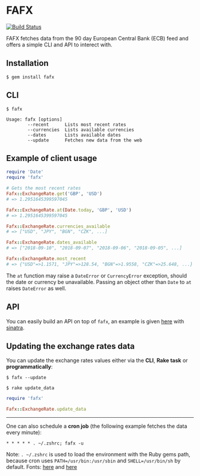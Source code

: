 # FAFX

[![Build Status](https://travis-ci.org/FrankKair/fafx.svg?branch=master)](https://travis-ci.org/FrankKair/fafx)

FAFX fetches data from the 90 day European Central Bank (ECB) feed and offers a simple CLI and API to interect with.

## Installation

    $ gem install fafx

## CLI

    $ fafx

```
Usage: fafx [options]
        --recent      Lists most recent rates
        --currencies  Lists available currencies
        --dates       Lists available dates
        --update      Fetches new data from the web
```

## Example of client usage

```ruby
require 'Date'
require 'fafx'

# Gets the most recent rates
Fafx::ExchangeRate.get('GBP', 'USD')
# => 1.2951645399597045

Fafx::ExchangeRate.at(Date.today, 'GBP', 'USD')
# => 1.2951645399597045

Fafx::ExchangeRate.currencies_available
# => ["USD", "JPY", "BGN", "CZK", ...]

Fafx::ExchangeRate.dates_available
# => ["2018-09-10", "2018-09-07", "2018-09-06", "2018-09-05", ...]

Fafx::ExchangeRate.most_recent
# => {"USD"=>1.1571, "JPY"=>128.54, "BGN"=>1.9558, "CZK"=>25.648, ...}
```

The `at` function may raise a `DateError` or `CurrencyError` exception, should the date or currency be unavailable. Passing an object other than `Date` to `at` raises `DateError` as well.

## API

You can easily build an API on top of `fafx`, an example is given [here](https://github.com/FrankKair/fafx/tree/master/api) with [sinatra](http://sinatrarb.com/).

## Updating the exchange rates data

You can update the exchange rates values either via the **CLI**, **Rake task** or **programmatically**:

    $ fafx --update

    $ rake update_data

```ruby
require 'fafx'

Fafx::ExchangeRate.update_data
```

---

One can also schedule a **cron job** (the following example fetches the data every minute):

```
* * * * * . ~/.zshrc; fafx -u
```

Note: `. ~/.zshrc` is used to load the environment with the Ruby gems path, because cron uses `PATH=/usr/bin:/usr/sbin` and `SHELL=/usr/bin/sh` by default. Fonts: [here](http://man7.org/linux/man-pages/man5/crontab.5.html) and [here](http://www.adminschoice.com/crontab-quick-reference)
